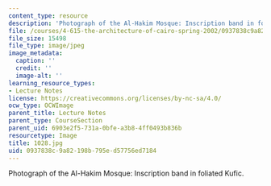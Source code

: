 ```yaml
---
content_type: resource
description: 'Photograph of the Al-Hakim Mosque: Inscription band in foliated Kufic.'
file: /courses/4-615-the-architecture-of-cairo-spring-2002/0937838c9a82198b795ed57756ed7184_1028.jpg
file_size: 15498
file_type: image/jpeg
image_metadata:
  caption: ''
  credit: ''
  image-alt: ''
learning_resource_types:
- Lecture Notes
license: https://creativecommons.org/licenses/by-nc-sa/4.0/
ocw_type: OCWImage
parent_title: Lecture Notes
parent_type: CourseSection
parent_uid: 6903e2f5-731a-0bfe-a3b8-4ff0493b836b
resourcetype: Image
title: 1028.jpg
uid: 0937838c-9a82-198b-795e-d57756ed7184
---
```

Photograph of the Al-Hakim Mosque: Inscription band in foliated Kufic.